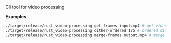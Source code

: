 Cli tool for video processing

**Examples**

```bash
./target/release/rust_video-processing get-frames input.mp4 # get video's frames to ./frames
./target/release/rust_video-processing dither-ordered 175 # ordered dithering with 16x16 Bayer matrix and 175 koefficent of ./frames
./target/release/rust_video-processing merge-frames output.mp4 # merge ./frames to output.mp4
```
